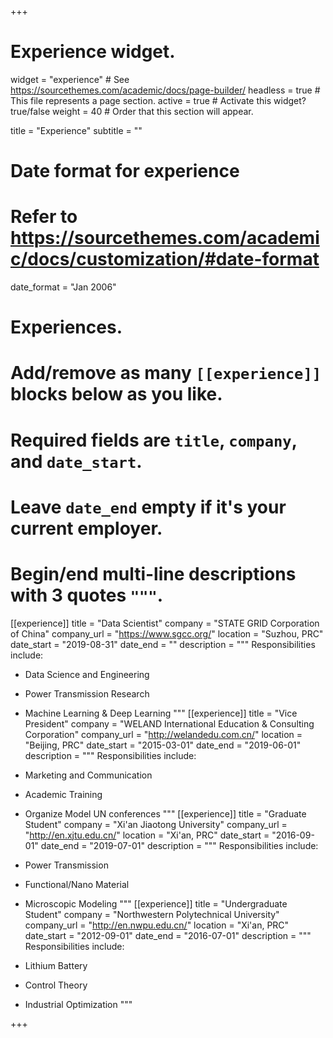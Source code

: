 +++
# Experience widget.
widget = "experience"  # See https://sourcethemes.com/academic/docs/page-builder/
headless = true  # This file represents a page section.
active = true  # Activate this widget? true/false
weight = 40  # Order that this section will appear.

title = "Experience"
subtitle = ""

# Date format for experience
#   Refer to https://sourcethemes.com/academic/docs/customization/#date-format
date_format = "Jan 2006"

# Experiences.
#   Add/remove as many `[[experience]]` blocks below as you like.
#   Required fields are `title`, `company`, and `date_start`.
#   Leave `date_end` empty if it's your current employer.
#   Begin/end multi-line descriptions with 3 quotes `"""`.
[[experience]]
  title = "Data Scientist"
  company = "STATE GRID Corporation of China"
  company_url = "https://www.sgcc.org/"
  location = "Suzhou, PRC"
  date_start = "2019-08-31"
  date_end = ""
  description = """
  Responsibilities include:

  * Data Science and Engineering
  * Power Transmission Research
  * Machine Learning & Deep Learning
		"""
[[experience]]
    title = "Vice President"
    company = "WELAND International Education & Consulting Corporation"
    company_url = "http://welandedu.com.cn/"
    location = "Beijing, PRC"
    date_start = "2015-03-01"
    date_end = "2019-06-01"
    description = """
    Responsibilities include:
  
  * Marketing and Communication
  * Academic Training
  * Organize Model UN conferences
		"""
[[experience]]
    title = "Graduate Student"
    company = "Xi'an Jiaotong University"
    company_url = "http://en.xjtu.edu.cn/"
    location = "Xi'an, PRC"
    date_start = "2016-09-01"
    date_end = "2019-07-01"
    description = """
    Responsibilities include:

  * Power Transmission
  * Functional/Nano Material
  * Microscopic Modeling
		"""
[[experience]]
    title = "Undergraduate Student"
    company = "Northwestern Polytechnical University"
    company_url = "http://en.nwpu.edu.cn/"
    location = "Xi'an, PRC"
    date_start = "2012-09-01"
    date_end = "2016-07-01"
    description = """
    Responsibilities include:

  * Lithium Battery
  * Control Theory
  * Industrial Optimization
		"""

+++
